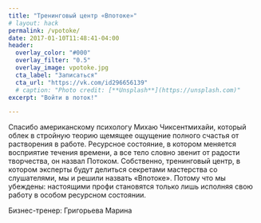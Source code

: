 ```yaml
---
title: "Тренинговый центр «Впотоке»"
# layout: hack
permalink: /vpotoke/
date: 2017-01-10T11:48:41-04:00
header:
  overlay_color: "#000"
  overlay_filter: "0.5"
  overlay_image: vpotoke.jpg
  cta_label: "Записаться"
  cta_url: "https://vk.com/id296656139"
  # caption: "Photo credit: [**Unsplash**](https://unsplash.com)"
excerpt: "Войти в поток!"

---
```


Спасибо американскому психологу Михаю Чиксентмихайи, который облек в стройную теорию щемящее ощущение полного счастья от растворения в работе. Ресурсное состояние, в котором меняется восприятие течения времени, а все тело словно звенит от радости творчества, он назвал Потоком. Собственно, тренинговый центр, в котором эксперты будут делиться секретами мастерства со слушателями, мы и решили назвать «Впотоке». Потому что мы убеждены: настоящими профи становятся только лишь исполняя свою работу в особом ресурсном состоянии.

Бизнес-тренер: Григорьева Марина
